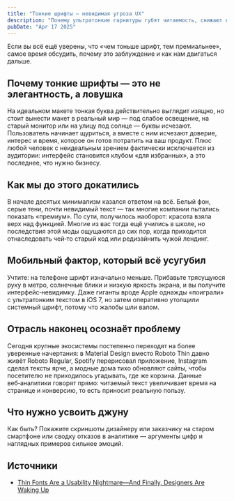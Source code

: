 ```yaml
---
title: "Тонкие шрифты — невидимая угроза UX"
description: "Почему ультратонкие гарнитуры губят читаемость, снижают конверсии и нарушают доступность, и как начинающим UI/UX‑дизайнерам выбрать типографику, которая действительно работает для пользователей."
pubDate: "Apr 17 2025"
---
```


Если вы всё ещё уверены, что «чем тоньше шрифт, тем премиальнее», самое время обсудить, почему это заблуждение и как нам двигаться дальше.

## Почему тонкие шрифты — это не элегантность, а ловушка
На идеальном макете тонкая буква действительно выглядит изящно, но стоит вынести макет в реальный мир — под слабое освещение, на старый монитор или на улицу под солнце — буквы исчезают. Пользователь начинает щуриться, а вместе с ним исчезают доверие, интерес и время, которое он готов потратить на ваш продукт. Плюс любой человек с неидеальным зрением фактически исключается из аудитории: интерфейс становится клубом «для избранных», а это последнее, что нужно бизнесу.

## Как мы до этого докатились
В начале десятых минимализм казался ответом на всё. Белый фон, серые тени, почти невидимый текст — так многие компании пытались показать «премиум». По сути, получилось наоборот: красота взяла верх над функцией. Многие из вас тогда ещё учились в школе, но последствия этой моды ощущаются до сих пор, когда приходится отнаследовать чей‑то старый код или редизайнить чужой лендинг.

## Мобильный фактор, который всё усугубил
Учтите: на телефоне шрифт изначально меньше. Прибавьте трясущуюся руку в метро, солнечные блики и низкую яркость экрана, и вы получите интерфейс‑невидимку. Даже гиганты вроде Apple однажды «поиграли» с ультратонким текстом в iOS 7, но затем оперативно утолщили системный шрифт, потому что жалобы шли валом.

## Отрасль наконец осознаёт проблему
Сегодня крупные экосистемы постепенно переходят на более уверенные начертания: в Material Design вместо Roboto Thin давно живёт Roboto Regular, Spotify перерисовал приложение, Instagram сделал тексты ярче, а модные дома тихо обновляют сайты, чтобы посетителю не приходилось угадывать, где же корзина. Данные веб‑аналитики говорят прямо: читаемый текст увеличивает время на странице и конверсию, то есть приносит реальную пользу.

## Что нужно усвоить джуну
Как быть? Покажите скриншоты дизайнеру или заказчику на старом смартфоне или сводку отказов в аналитике — аргументы цифр и наглядных примеров сильнее эмоций.

## Источники
- [Thin Fonts Are a Usability Nightmare—And Finally, Designers Are Waking Up](https://webdesignerdepot.com/thin-fonts-are-a-usability-nightmare-and-finally-designers-are-waking-up/)
